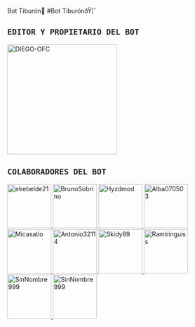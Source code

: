 Bot Tiburón🦈
#Bot TiburónðŸ¦ˆ

## `EDITOR Y PROPIETARIO DEL BOT`

<a href="https://github.com/DIEGO-OFC"><img src="https://github.com/DIEGO-OFC.png" width="250" height="250" alt=" DIEGO-OFC"/></a>

## `COLABORADORES DEL BOT`
<a href="https://github.com/elrebelde21"><img src="https://github.com/elrebelde21.png" width="100" height="100" alt="elrebelde21"/> </a>
<a href="https://github.com/BrunoSobrino"><img src="https://github.com/BrunoSobrino.png" width="100" height="100" alt="BrunoSobrino"/> </a>
<a href="https://github.com/Hyzdmod"><img src="https://github.com/Hyzdmod.png" width="100" height="100" alt="Hyzdmod"/> </a>
<a href="https://github.com/Alba070503"><img src="https://github.com/Alba070503.png" width="100" height="100" alt="Alba070503"/> </a>
<a href="https://github.com/Micasatio"><img src="https://github.com/Micasatio.png" width="100" height="100" alt="Micasatio"/> </a>
<a href="https://github.com/Antonio32114"><img src="https://github.com/Antonio32114.png" width="100" height="100" alt="Antonio32114"/> </a>
<a href="https://github.com/Skidy89"><img src="https://github.com/Skidy89.png" width="100" height="100" alt="Skidy89"/> </a>
<a href="https://github.com/Ramiringuiss"><img src="https://github.com/Ramiringuiss.png" width="100" height="100" alt="Ramiringuiss"/> </a>
<a href="https://github.com/SinNombre999"><img src="https://github.com/SinNombre999.png" width="100" height="100" alt="SinNombre999"/> </a>
<a href="https://github.com/OsExar"><img src="https://github.com/OsExar.png" width="100" height="100" alt="SinNombre999"/> </a>
